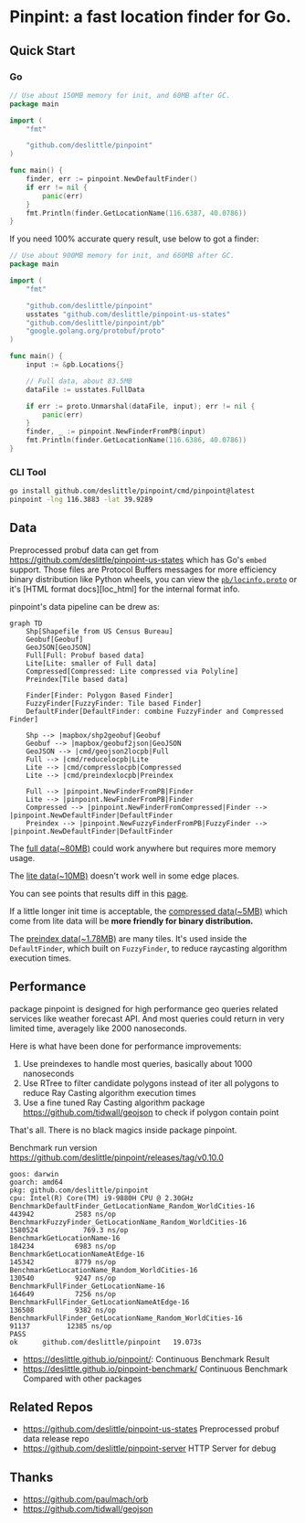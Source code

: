 # Pinpint: a fast location finder for Go.

## Quick Start

### Go

```go
// Use about 150MB memory for init, and 60MB after GC.
package main

import (
	"fmt"

	"github.com/deslittle/pinpoint"
)

func main() {
	finder, err := pinpoint.NewDefaultFinder()
	if err != nil {
		panic(err)
	}
	fmt.Println(finder.GetLocationName(116.6387, 40.0786))
}
```

If you need 100% accurate query result, use below to got a finder:

```go
// Use about 900MB memory for init, and 660MB after GC.
package main

import (
	"fmt"

	"github.com/deslittle/pinpoint"
	usstates "github.com/deslittle/pinpoint-us-states"
	"github.com/deslittle/pinpoint/pb"
	"google.golang.org/protobuf/proto"
)

func main() {
	input := &pb.Locations{}

	// Full data, about 83.5MB
	dataFile := usstates.FullData

	if err := proto.Unmarshal(dataFile, input); err != nil {
		panic(err)
	}
	finder, _ := pinpoint.NewFinderFromPB(input)
	fmt.Println(finder.GetLocationName(116.6386, 40.0786))
}
```

### CLI Tool

```bash
go install github.com/deslittle/pinpoint/cmd/pinpoint@latest
pinpoint -lng 116.3883 -lat 39.9289
```

## Data

Preprocessed probuf data can get from <https://github.com/deslittle/pinpoint-us-states>
which has Go's `embed` support. Those files are Protocol Buffers messages for
more efficiency binary distribution like Python wheels, you can view
the [`pb/locinfo.proto`](./pb/locinfo.proto) or it's [HTML format docs][loc_html]
for the internal format info.

pinpoint's data pipeline can be drew as:

```mermaid
graph TD
    Shp[Shapefile from US Census Bureau]
    Geobuf[Geobuf]
    GeoJSON[GeoJSON]
    Full[Full: Probuf based data]
    Lite[Lite: smaller of Full data]
    Compressed[Compressed: Lite compressed via Polyline]
    Preindex[Tile based data]

    Finder[Finder: Polygon Based Finder]
    FuzzyFinder[FuzzyFinder: Tile based Finder]
    DefaultFinder[DefaultFinder: combine FuzzyFinder and Compressed Finder]

    Shp --> |mapbox/shp2geobuf|Geobuf
    Geobuf --> |mapbox/geobuf2json|GeoJSON
    GeoJSON --> |cmd/geojson2locpb|Full
    Full --> |cmd/reducelocpb|Lite
    Lite --> |cmd/compresslocpb|Compressed
    Lite --> |cmd/preindexlocpb|Preindex

    Full --> |pinpoint.NewFinderFromPB|Finder
    Lite --> |pinpoint.NewFinderFromPB|Finder
    Compressed --> |pinpoint.NewFinderFromCompressed|Finder --> |pinpoint.NewDefaultFinder|DefaultFinder
    Preindex --> |pinpoint.NewFuzzyFinderFromPB|FuzzyFinder --> |pinpoint.NewDefaultFinder|DefaultFinder

```

The [full data(~80MB)][full-link] could work anywhere but requires more memory usage.

The [lite data(~10MB)][lite-link] doesn't work well in some edge places.

You can see points that results diff in this [page][points_not_equal].

If a little longer init time is acceptable,
the [compressed data(~5MB)][compressd-link] which come from lite data
will be **more friendly for binary distribution.**

The [preindex data(~1.78MB)][preindex-link] are many tiles.
It's used inside the `DefaultFinder`, which built on `FuzzyFinder`, to reduce
raycasting algorithm execution times.

[pb_html]: https://deslittle.github.io/pinpoint/pb.html
[full-link]: https://github.com/deslittle/pinpoint-us-states/blob/main/us-states.pb
[lite-link]: https://github.com/deslittle/pinpoint-us-states/blob/main/us-states.reduce.pb
[preindex-link]: https://github.com/deslittle/pinpoint-us-states/blob/main/us-states.reduce.preindex.pb
[compressd-link]: https://github.com/deslittle/pinpoint-us-states/blob/main/us-states.reduce.compress.pb
[points_not_equal]: https://geojson.io/#id=gist:deslittle/2d958e7f0a279a7411c04907f255955a

## Performance

package pinpoint is designed for high performance geo queries related services like
weather forecast API. And most queries could return in very limited time,
averagely like 2000 nanoseconds.

Here is what have been done for performance improvements:

1. Use preindexes to handle most queries, basically about 1000 nanoseconds
2. Use RTree to filter candidate polygons instead of iter all polygons to reduce
   Ray Casting algorithm execution times
3. Use a fine tuned Ray Casting algorithm package
   <https://github.com/tidwall/geojson> to check if polygon contain point

That's all. There is no black magics inside package pinpoint.

Benchmark run version <https://github.com/deslittle/pinpoint/releases/tag/v0.10.0>

```
goos: darwin
goarch: amd64
pkg: github.com/deslittle/pinpoint
cpu: Intel(R) Core(TM) i9-9880H CPU @ 2.30GHz
BenchmarkDefaultFinder_GetLocationName_Random_WorldCities-16    	  443942	      2583 ns/op
BenchmarkFuzzyFinder_GetLocationName_Random_WorldCities-16      	 1580524	       769.3 ns/op
BenchmarkGetLocationName-16                                     	  184234	      6983 ns/op
BenchmarkGetLocationNameAtEdge-16                               	  145342	      8779 ns/op
BenchmarkGetLocationName_Random_WorldCities-16                  	  130540	      9247 ns/op
BenchmarkFullFinder_GetLocationName-16                          	  164649	      7256 ns/op
BenchmarkFullFinder_GetLocationNameAtEdge-16                    	  136508	      9382 ns/op
BenchmarkFullFinder_GetLocationName_Random_WorldCities-16       	   91137	     12385 ns/op
PASS
ok  	github.com/deslittle/pinpoint	19.073s
```

- <https://deslittle.github.io/pinpoint/>:
  Continuous Benchmark Result
- <https://deslittle.github.io/pinpoint-benchmark/>
  Continuous Benchmark Compared with other packages

## Related Repos

- <https://github.com/deslittle/pinpoint-us-states>
  Preprocessed probuf data release repo
- <https://github.com/deslittle/pinpoint-server>
  HTTP Server for debug

## Thanks

- <https://github.com/paulmach/orb>
- <https://github.com/tidwall/geojson>
